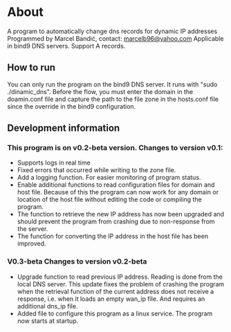 # About 

A program to automatically change dns records for dynamic IP addresses
Programmed by Marcel Bandić, contact: marcelb96@yahoo.com
Applicable in bind9 DNS servers. Support A records.

## How to run

You can only run the program on the bind9 DNS server. It runs with 
"sudo ./dinamic_dns". Before the flow, you must enter the domain in 
the doamin.conf file and capture the path to the file zone in the 
hosts.conf file since the override in the bind9 configuration.

## Development information

### This program is on v0.2-beta version. Changes to version v0.1:
- Supports logs in real time
- Fixed errors that occurred while writing to the zone file.
- Add a logging function. For easier monitoring of program status.
- Enable additional functions to read configuration files for domain and host file. Because of this the program can now work for any domain or location of the host file without editing the code or compiling the program.
- The function to retrieve the new IP address has now been upgraded and should prevent the program from crashing due to non-response from the server.
- The function for converting the IP address in the host file has been improved.

### V0.3-beta Changes to version v0.2-beta

- Upgrade function to read previous IP address. Reading is done from the local DNS server. This update fixes the problem of crashing the program when the retrieval function of the current address does not receive a response, i.e. when it loads an empty wan_ip file. And requires an additional dns_ip file.
- Added file to configure this program as a linux service. The program now starts at startup.
